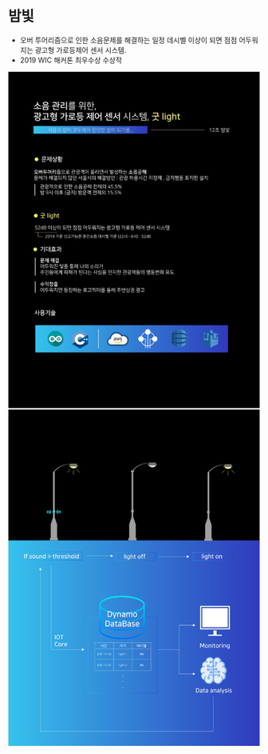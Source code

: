 # 밤빛
* 오버 투어리즘으로 인한 소음문제를 해결하는 일정 데시벨 이상이 되면 점점 어두워지는 광고형 가로등제어 센서 시스템.
* 2019 WIC 해커톤 최우수상 수상작

![pamphlet1](./image/0001.jpg)
![pamphlet2](./image/0002.jpg)
